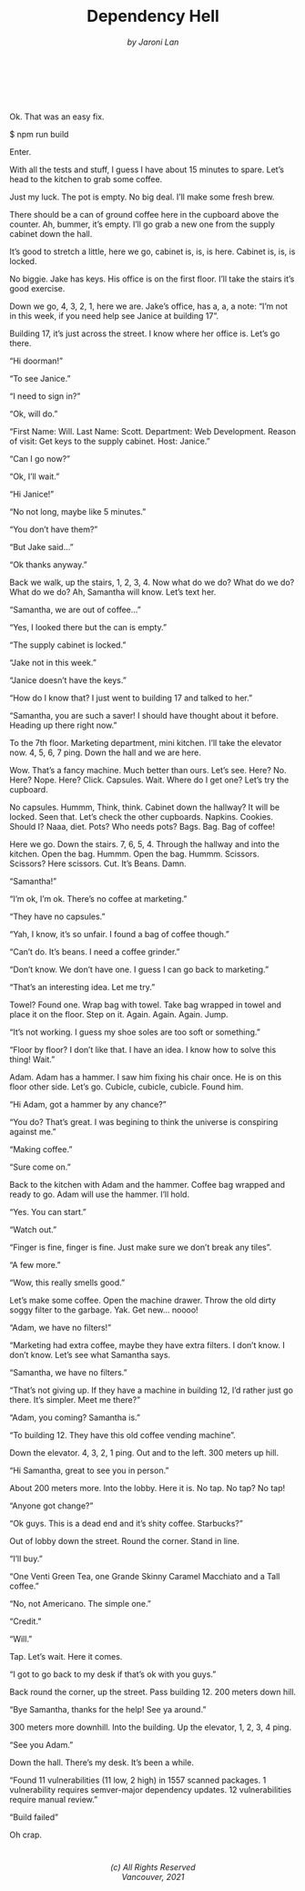 <!-- Header -->
<br /><br /><br /><br /><br /><br /><br /><br /><br />
<h1 align=center>Dependency Hell</h1>
<h6 align=center>by Jaroni Lan</h6>
<br /><br /><br /><br />
<!-- End Header -->

<!-- Body -->
Ok. That was an easy fix.

$ npm run build

Enter.

With all the tests and stuff, I guess I have about 15 minutes to spare. Let’s head to the kitchen to grab some coffee. 

Just my luck. The pot is empty. No big deal. I’ll make some fresh brew.

There should be a can of ground coffee here in the cupboard above the counter. Ah, bummer, it’s empty. I’ll go grab a new one from the supply cabinet down the hall.

It’s good to stretch a little, here we go, cabinet is, is, is here. Cabinet is, is, is locked.

No biggie. Jake has keys. His office is on the first floor. I’ll take the stairs it’s good exercise.

Down we go, 4, 3, 2, 1, here we are. Jake’s office, has a, a, a note: “I’m not in this week, if you need help see Janice at building 17”.

Building 17, it’s just across the street. I know where her office is. Let’s go there. 

“Hi doorman!”

“To see Janice.”

“I need to sign in?”

“Ok, will do.”

“First Name: Will. Last Name: Scott. Department: Web Development. Reason of visit: Get keys to the supply cabinet. Host: Janice.”

“Can I go now?”

“Ok, I’ll wait.”

“Hi Janice!”

“No not long, maybe like 5 minutes.”

“You don’t have them?” 

“But Jake said...”

“Ok thanks anyway.”

Back we walk, up the stairs, 1, 2, 3, 4. Now what do we do? What do we do? What do we do? Ah, Samantha will know. Let’s text her.

“Samantha, we are out of coffee...”

“Yes, I looked there but the can is empty.”

“The supply cabinet is locked.”

“Jake not in this week.”

“Janice doesn’t have the keys.”

“How do I know that? I just went to building 17 and talked to her.”

“Samantha, you are such a saver! I should have thought about it before. Heading up there right now.”

To the 7th floor. Marketing department, mini kitchen. I’ll take the elevator now. 4, 5, 6, 7 ping. Down the hall and we are here.

Wow. That’s a fancy machine. Much better than ours. Let’s see. Here? No. Here? Nope. Here? Click. Capsules. Wait. Where do I get one? Let’s try the cupboard.

No capsules. Hummm, Think, think. Cabinet down the hallway? It will be locked. Seen that. Let’s check the other cupboards. Napkins. Cookies. Should I? Naaa, diet. Pots? Who needs pots? Bags. Bag. Bag of coffee!

Here we go. Down the stairs. 7, 6, 5, 4. Through the hallway and into the kitchen. Open the bag. Hummm. Open the bag. Hummm. Scissors. Scissors? Here scissors. Cut. It’s Beans. Damn.

“Samantha!”

“I’m ok, I’m ok. There’s no coffee at marketing.”

“They have no capsules.”

“Yah, I know, it’s so unfair. I found a bag of coffee though.”

“Can’t do. It’s beans. I need a coffee grinder.”

“Don’t know. We don’t have one. I guess I can go back to marketing.”

“That’s an interesting idea. Let me try.”

Towel? Found one. Wrap bag with towel. Take bag wrapped in towel and place it on the floor. Step on it. Again. Again. Again. Jump.

“It’s not working. I guess my shoe soles are too soft or something.”

“Floor by floor? I don’t like that. I have an idea. I know how to solve this thing! Wait.”

Adam. Adam has a hammer. I saw him fixing his chair once. He is on this floor other side. Let’s go. Cubicle, cubicle, cubicle. Found him.

“Hi Adam, got a hammer by any chance?”

“You do? That’s great. I was begining to think the universe is conspiring against me.”

“Making coffee.”

“Sure come on.”

Back to the kitchen with Adam and the hammer. Coffee bag wrapped and ready to go. Adam will use the hammer. I’ll hold.

“Yes. You can start.”

“Watch out.”

“Finger is fine, finger is fine. Just make sure we don’t break any tiles”.

“A few more.”

“Wow, this really smells good.”

Let’s make some coffee. Open the machine drawer. Throw the old dirty soggy filter to the garbage. Yak. Get new... noooo!

“Adam, we have no filters!”

“Marketing had extra coffee, maybe they have extra filters. I don’t know. I don’t know. Let’s see what Samantha says.

“Samantha, we have no filters.”

“That’s not giving up. If they have a machine in building 12, I’d rather just go there. It’s simpler. Meet me there?”

“Adam, you coming? Samantha is.”

“To building 12. They have this old coffee vending machine”.

Down the elevator. 4, 3, 2, 1 ping. Out and to the left. 300 meters up hill.

“Hi Samantha, great to see you in person.”

About 200 meters more. Into the lobby. Here it is. No tap. No tap? No tap!

“Anyone got change?” 

“Ok guys. This is a dead end and it’s shity coffee. Starbucks?”

Out of lobby down the street. Round the corner. Stand in line.

“I’ll buy.”

“One Venti Green Tea, one Grande Skinny Caramel Macchiato and a Tall coffee.”

“No, not Americano. The simple one.”

“Credit.”

“Will.”

Tap. Let’s wait. Here it comes.

“I got to go back to my desk if that’s ok with you guys.”

Back round the corner, up the street. Pass building 12. 200 meters down hill.

“Bye Samantha, thanks for the help! See ya around.”

300 meters more downhill. Into the building. Up the elevator, 1, 2, 3, 4 ping.

“See you Adam.”

Down the hall. There’s my desk. It’s been a while.

“Found 11 vulnerabilities (11 low, 2 high) in 1557 scanned packages. 1 vulnerability requires semver-major dependency updates. 12 vulnerabilities require manual review.”

“Build failed”

Oh crap. 

<!-- End Body -->

<!-- Footer -->
#
<h6 align=center>(c) All Rights Reserved<br />
Vancouver, 2021</h6>
<!-- End Footer -->
